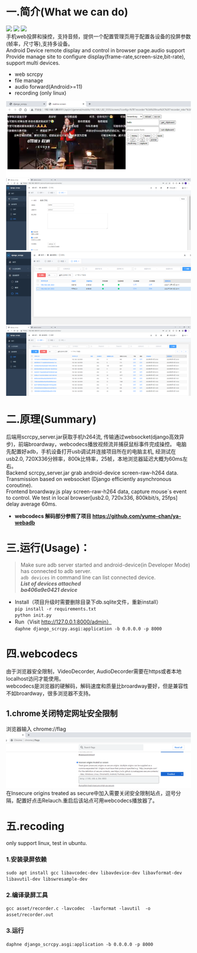 # 一.简介(What we can do)
![](https://img.shields.io/badge/windows-grey)
![](https://img.shields.io/badge/linux-grey)
![](https://img.shields.io/badge/python-3.7-green)  
手机web投屏和操控，支持音频，提供一个配置管理页用于配置各设备的投屏参数(帧率，尺寸等),支持多设备。  
Android Device remote display and control in browser page.audio support   
Provide manage site to configure display(frame-rate,screen-size,bit-rate), support multi devices.  
- web scrcpy
- file manage
- audio forward(Android>=11)
- recording (only linux)

![image](asset/device.png)
![image](asset/admin1.png)
![image](asset/admin2.png)
![image](asset/admin3.png)

# 二.原理(Summary) 
后端用scrcpy_server.jar获取手机h264流, 传输通过websocket(django高效异步)，前端broardway，webcodecs播放视频流并捕获鼠标事件完成操控。
电脑先配置好adb，手机设备打开usb调试并连接项目所在的电脑主机, 经测试在usb2.0, 720X336分辨率，800k比特率，25帧，本地浏览器延迟大概为60ms左右。   
Backend scrcpy_server.jar grab android-device screen-raw-h264 data.  
Transmission based on websocket (Django efficiently asynchronous coroutine).  
Frontend broardway.js play screen-raw-h264 data, capture mouse`s event to control.
We test in local browser[usb2.0, 720x336, 800kbit/s, 25fps] delay average 60ms.  
- **webcodecs 解码部分参照了项目 https://github.com/yume-chan/ya-webadb**

# 三.运行(Usage)：
>Make sure adb server started and android-device(in Developer Mode) has connected to adb server.  
> `adb devices` in command line can list connected device.    
> _**List of devices attached**_   
> **_ba406a9e0421    device_**
- Install（项目升级时需要删除目录下db.sqlite文件，重新install）  
 `pip install -r requirements.txt`  
 `python init.py`
- Run（Visit http://127.0.0.1:8000/admin）  
`daphne django_scrcpy.asgi:application -b 0.0.0.0 -p 8000`

# 四.webcodecs
由于浏览器安全限制，VideoDecorder, AudioDecorder需要在https或者本地localhost访问才能使用。  
webcodecs是浏览器的硬解码，解码速度和质量比broardway要好，但是兼容性不如broardway，很多浏览器不支持。
## 1.chrome关闭特定网址安全限制
浏览器输入 chrome://flag
![image](asset/chrome.png)
在Insecure origins treated as secure中加入需要关闭安全限制站点，逗号分隔，配置好点击Relauch.重启后该站点可用webcodecs播放器了。

# 五.recoding
only support linux, test in ubuntu.
### 1.安装录屏依赖
`sudo apt install gcc libavcodec-dev libavdevice-dev libavformat-dev libavutil-dev libswresample-dev`
### 2.编译录屏工具
`gcc asset/recorder.c -lavcodec  -lavformat -lavutil  -o asset/recorder.out`
### 3.运行
`daphne django_scrcpy.asgi:application -b 0.0.0.0 -p 8000`
